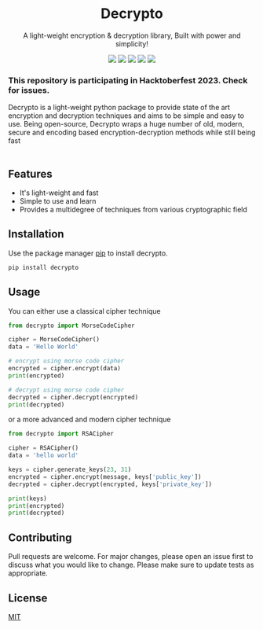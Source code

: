 <h1 align="center">Decrypto</h1>
<p align="center">A light-weight encryption & decryption library, Built with power and simplicity!</p>
<p align="center">
  <img src='https://img.shields.io/github/issues/pyGuru123/Decrypto?logo=github&color=blue'>
  <img src='https://img.shields.io/github/stars/pyGuru123/Decrypto?style=social'>
  <img src='https://img.shields.io/github/forks/pyGuru123/Decrypto?style=social&logo=git'>
  <img src='https://img.shields.io/badge/License-MIT-brightgreen'>
  <img src='https://img.shields.io/maintenance/yes/2023'>
</p>

### This repository is participating in Hacktoberfest 2023. Check for issues.

<p>
    Decrypto is a light-weight python package to provide state of the art encryption and decryption techniques and aims to be simple and easy to use. Being open-source, Decrypto wraps a huge number of old, modern, secure and encoding based encryption-decryption methods while still being fast<br><br>
</p>

<h2>Features</h2>
<ul>
    <li>It's light-weight and fast</li>
    <li>Simple to use and learn</li>
    <li>Provides a multidegree of techniques from various cryptographic field</li>
</ul>

## Installation

Use the package manager [pip](https://pip.pypa.io/en/stable/) to install decrypto.

```bash
pip install decrypto
```

## Usage

You can either use a classical cipher technique

```python
from decrypto import MorseCodeCipher

cipher = MorseCodeCipher()
data = 'Hello World'

# encrypt using morse code cipher
encrypted = cipher.encrypt(data)
print(encrypted)

# decrypt using morse code cipher
decrypted = cipher.decrypt(encrypted)
print(decrypted)
```

or a more advanced and modern cipher technique

```python
from decrypto import RSACipher

cipher = RSACipher()
data = 'hello world'

keys = cipher.generate_keys(23, 31)
encrypted = cipher.encrypt(message, keys['public_key'])
decrypted = cipher.decrypt(encrypted, keys['private_key'])

print(keys)
print(encrypted)
print(decrypted)
```

## Contributing
Pull requests are welcome. For major changes, please open an issue first to discuss what you would like to change.
Please make sure to update tests as appropriate.

## License
[MIT](https://choosealicense.com/licenses/mit/)
